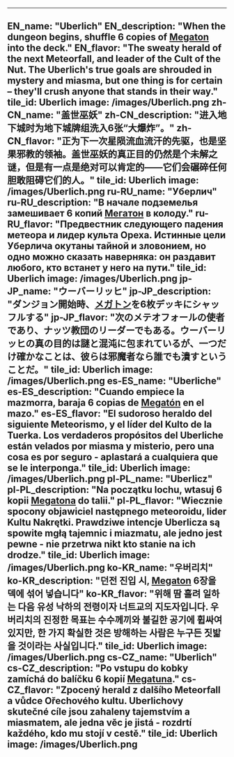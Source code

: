 ---

EN_name: "Uberlich"
EN_description: "When the dungeon begins, shuffle 6 copies of <a href = '../en/abilities#Megaton'>Megaton</a> into the deck."
EN_flavor: "The sweaty herald of the next Meteorfall, and leader of the Cult of the Nut. The Uberlich's true goals are shrouded in mystery and miasma, but one thing is for certain – they'll crush anyone that stands in their way."
tile_id: Uberlich
image: /images/Uberlich.png
zh-CN_name: "盖世巫妖"
zh-CN_description: "进入地下城时为地下城牌组洗入6张“大爆炸”。"
zh-CN_flavor: "正为下一次星陨流血流汗的先驱，也是坚果邪教的领袖。盖世巫妖的真正目的仍然是个未解之谜，但是有一点是绝对可以肯定的——它们会碾碎任何胆敢阻碍它们的人。"
tile_id: Uberlich
image: /images/Uberlich.png
ru-RU_name: "Уберлич"
ru-RU_description: "В начале подземелья замешивает 6 копий <a href = '../ru_ru/abilities#Megaton'>Мегатон</a> в колоду."
ru-RU_flavor: "Предвестник следующего падения метеора и лидер культа Ореха. Истинные цели Уберлича окутаны тайной и зловонием, но одно можно сказать наверняка: он раздавит любого, кто встанет у него на пути."
tile_id: Uberlich
image: /images/Uberlich.png
jp-JP_name: "ウーバーリッヒ"
jp-JP_description: "ダンジョン開始時、<a href = '../jp_jp/abilities#Megaton'>メガトン</a>を6枚デッキにシャッフルする"
jp-JP_flavor: "次のメテオフォールの使者であり、ナッツ教団のリーダーでもある。ウーバーリッヒの真の目的は謎と混沌に包まれているが、一つだけ確かなことは、彼らは邪魔者なら誰でも潰すということだ。"
tile_id: Uberlich
image: /images/Uberlich.png
es-ES_name: "Uberliche"
es-ES_description: "Cuando empiece la mazmorra, baraja 6 copias de <a href = '../es_es/abilities#Megaton'>Megatón</a> en el mazo."
es-ES_flavor: "El sudoroso heraldo del siguiente Meteorismo, y el líder del Kulto de la Tuerka. Los verdaderos propósitos del Uberliche están velados por miasma y misterio, pero una cosa es por seguro - aplastará a cualquiera que se le interponga."
tile_id: Uberlich
image: /images/Uberlich.png
pl-PL_name: "Uberlicz"
pl-PL_description: "Na początku lochu, wtasuj 6 kopii <a href = '../pl_pl/abilities#Megaton'>Megatona</a> do talii."
pl-PL_flavor: "Wiecznie spocony objawiciel następnego meteoroidu, lider Kultu Nakrętki. Prawdziwe intencje Uberlicza są spowite mgłą tajemnic i miazmatu, ale jedno jest pewne - nie przetrwa nikt kto stanie na ich drodze."
tile_id: Uberlich
image: /images/Uberlich.png
ko-KR_name: "우버리치"
ko-KR_description: "던전 진입 시, <a href = '../ko_kr/abilities#Megaton'>Megaton</a> 6장을 덱에 섞어 넣습니다"
ko-KR_flavor: "위해 땀 흘려 일하는 다음 유성 낙하의 전령이자 너트교의 지도자입니다. 우버리치의 진정한 목표는 수수께끼와 불길한 공기에 휩싸여있지만, 한 가지 확실한 것은 방해하는 사람은 누구든 짓밟을 것이라는 사실입니다."
tile_id: Uberlich
image: /images/Uberlich.png
cs-CZ_name: "Uberlich"
cs-CZ_description: "Po vstupu do kobky zamíchá do balíčku 6 kopií <a href = '../cs_cz/abilities#Megaton'>Megatuna</a>."
cs-CZ_flavor: "Zpocený herald z dalšího Meteorfall a vůdce Ořechového kultu. Uberlichovy skutečné cíle jsou zahaleny tajemstvím a miasmatem, ale jedna věc je jistá - rozdrtí každého, kdo mu stojí v cestě."
tile_id: Uberlich
image: /images/Uberlich.png
---